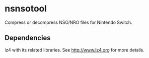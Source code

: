 # nsnsotool
Compress or decompress NSO/NRO files for Nintendo Switch.

## Dependencies
lz4 with its related libraries. See http://www.lz4.org for more details.
